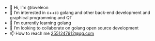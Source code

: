- 👋 Hi, I’m @loveleon
- 👀 I’m interested in c++/c golang and other back-end development and graphical programming and QT
- 🌱 I’m currently learning golang
- 💞️ I’m looking to collaborate on golang open source development
- 📫 How to reach me 2551247912@qq.com

<!---
loveleon/loveleon is a ✨ special ✨ repository because its `README.md` (this file) appears on your GitHub profile.
You can click the Preview link to take a look at your changes.
--->
